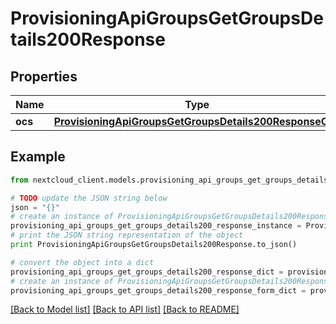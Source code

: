 # ProvisioningApiGroupsGetGroupsDetails200Response


## Properties
Name | Type | Description | Notes
------------ | ------------- | ------------- | -------------
**ocs** | [**ProvisioningApiGroupsGetGroupsDetails200ResponseOcs**](ProvisioningApiGroupsGetGroupsDetails200ResponseOcs.md) |  | 

## Example

```python
from nextcloud_client.models.provisioning_api_groups_get_groups_details200_response import ProvisioningApiGroupsGetGroupsDetails200Response

# TODO update the JSON string below
json = "{}"
# create an instance of ProvisioningApiGroupsGetGroupsDetails200Response from a JSON string
provisioning_api_groups_get_groups_details200_response_instance = ProvisioningApiGroupsGetGroupsDetails200Response.from_json(json)
# print the JSON string representation of the object
print ProvisioningApiGroupsGetGroupsDetails200Response.to_json()

# convert the object into a dict
provisioning_api_groups_get_groups_details200_response_dict = provisioning_api_groups_get_groups_details200_response_instance.to_dict()
# create an instance of ProvisioningApiGroupsGetGroupsDetails200Response from a dict
provisioning_api_groups_get_groups_details200_response_form_dict = provisioning_api_groups_get_groups_details200_response.from_dict(provisioning_api_groups_get_groups_details200_response_dict)
```
[[Back to Model list]](../README.md#documentation-for-models) [[Back to API list]](../README.md#documentation-for-api-endpoints) [[Back to README]](../README.md)


